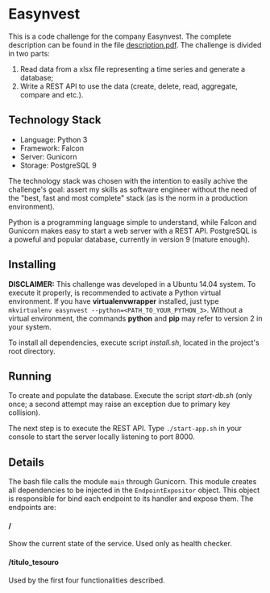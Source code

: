 # Easynvest

This is a code challenge for the company Easynvest. The complete description can be found in the file [description.pdf](./description.pdf). The challenge is divided in two parts:

1. Read data from a xlsx file representing a time series and generate a database;
2. Write a REST API to use the data (create, delete, read, aggregate, compare and etc.).


## Technology Stack

- Language: Python 3
- Framework: Falcon
- Server: Gunicorn
- Storage: PostgreSQL 9

The technology stack was chosen with the intention to easily achive the challenge's goal: assert my skills as software engineer without the need of the "best, fast and most complete" stack (as is the norm in a production environment).

Python is a programming language simple to understand, while Falcon and Gunicorn makes easy to start a web server with a REST API. PostgreSQL is a poweful and popular database, currently in version 9 (mature enough).


## Installing

**DISCLAIMER:** This challenge was developed in a Ubuntu 14.04 system. To execute it properly, is recommended to activate a Python virtual environment. If you have **virtualenvwrapper** installed, just type `mkvirtualenv easynvest --python=<PATH_TO_YOUR_PYTHON_3>`. Without a virtual environment, the commands **python** and **pip** may refer to version 2 in your system.

To install all dependencies, execute script *install.sh*, located in the project's root directory.


## Running

To create and populate the database. Execute the script *start-db.sh* (only once; a second attempt may raise an exception due to primary key collision).

The next step is to execute the REST API. Type `./start-app.sh` in your console to start the server locally listening to port 8000.


## Details

The bash file calls the module `main` through Gunicorn. This module creates all dependencies to be injected in the `EndpointExpositor` object. This object is responsible for bind each endpoint to its handler and expose them. The endpoints are:

#### /

Show the current state of the service. Used only as health checker.

#### /titulo_tesouro

Used by the first four functionalities described.
